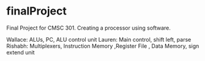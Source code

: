 # finalProject
Final Project for CMSC 301. Creating a processor using software.


Wallace: ALUs, PC, ALU control unit
Lauren: Main control, shift left, parse 
Rishabh: Multiplexers, Instruction Memory ,Register File , Data Memory, sign extend unit

